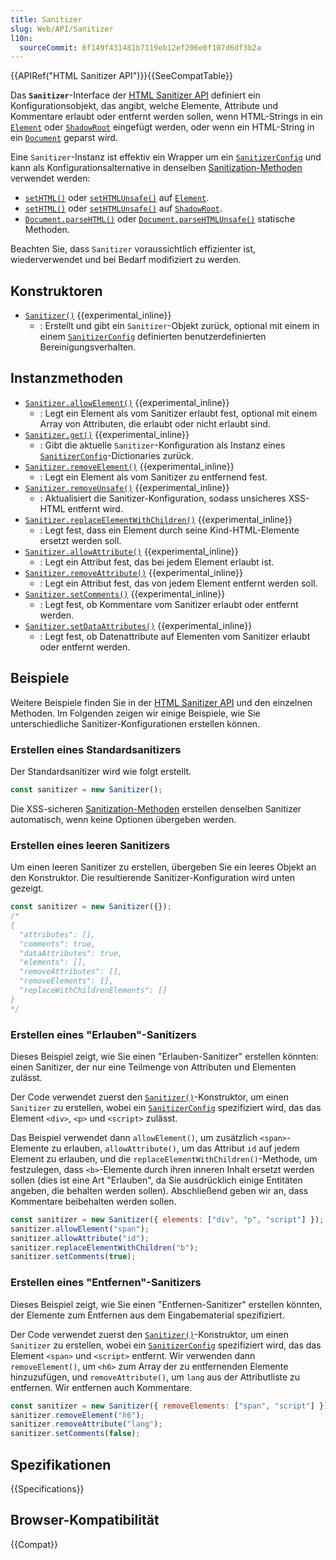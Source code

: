 ```yaml
---
title: Sanitizer
slug: Web/API/Sanitizer
l10n:
  sourceCommit: 6f149f431481b7119eb12ef206e0f107d6df3b2a
---
```


{{APIRef("HTML Sanitizer API")}}{{SeeCompatTable}}

Das **`Sanitizer`**-Interface der [HTML Sanitizer API](/de/docs/Web/API/HTML_Sanitizer_API) definiert ein Konfigurationsobjekt, das angibt, welche Elemente, Attribute und Kommentare erlaubt oder entfernt werden sollen, wenn HTML-Strings in ein [`Element`](/de/docs/Web/API/Element) oder [`ShadowRoot`](/de/docs/Web/API/ShadowRoot) eingefügt werden, oder wenn ein HTML-String in ein [`Document`](/de/docs/Web/API/Document) geparst wird.

Eine `Sanitizer`-Instanz ist effektiv ein Wrapper um ein [`SanitizerConfig`](/de/docs/Web/API/SanitizerConfig) und kann als Konfigurationsalternative in denselben [Sanitization-Methoden](/de/docs/Web/API/HTML_Sanitizer_API#sanitization_methods) verwendet werden:

- [`setHTML()`](/de/docs/Web/API/Element/setHTML) oder [`setHTMLUnsafe()`](/de/docs/Web/API/Element/setHTMLUnsafe) auf [`Element`](/de/docs/Web/API/Element).
- [`setHTML()`](/de/docs/Web/API/ShadowRoot/setHTML) oder [`setHTMLUnsafe()`](/de/docs/Web/API/ShadowRoot/setHTMLUnsafe) auf [`ShadowRoot`](/de/docs/Web/API/ShadowRoot).
- [`Document.parseHTML()`](/de/docs/Web/API/Document/parseHTML_static) oder [`Document.parseHTMLUnsafe()`](/de/docs/Web/API/Document/parseHTMLUnsafe_static) statische Methoden.

Beachten Sie, dass `Sanitizer` voraussichtlich effizienter ist, wiederverwendet und bei Bedarf modifiziert zu werden.

## Konstruktoren

- [`Sanitizer()`](/de/docs/Web/API/Sanitizer/Sanitizer) {{experimental_inline}}
  - : Erstellt und gibt ein `Sanitizer`-Objekt zurück, optional mit einem in einem [`SanitizerConfig`](/de/docs/Web/API/SanitizerConfig) definierten benutzerdefinierten Bereinigungsverhalten.

## Instanzmethoden

- [`Sanitizer.allowElement()`](/de/docs/Web/API/Sanitizer/allowElement) {{experimental_inline}}
  - : Legt ein Element als vom Sanitizer erlaubt fest, optional mit einem Array von Attributen, die erlaubt oder nicht erlaubt sind.
- [`Sanitizer.get()`](/de/docs/Web/API/Sanitizer/get) {{experimental_inline}}
  - : Gibt die aktuelle `Sanitizer`-Konfiguration als Instanz eines [`SanitizerConfig`](/de/docs/Web/API/SanitizerConfig)-Dictionaries zurück.
- [`Sanitizer.removeElement()`](/de/docs/Web/API/Sanitizer/removeElement) {{experimental_inline}}
  - : Legt ein Element als vom Sanitizer zu entfernend fest.
- [`Sanitizer.removeUnsafe()`](/de/docs/Web/API/Sanitizer/removeUnsafe) {{experimental_inline}}
  - : Aktualisiert die Sanitizer-Konfiguration, sodass unsicheres XSS-HTML entfernt wird.
- [`Sanitizer.replaceElementWithChildren()`](/de/docs/Web/API/Sanitizer/replaceElementWithChildren) {{experimental_inline}}
  - : Legt fest, dass ein Element durch seine Kind-HTML-Elemente ersetzt werden soll.
- [`Sanitizer.allowAttribute()`](/de/docs/Web/API/Sanitizer/allowAttribute) {{experimental_inline}}
  - : Legt ein Attribut fest, das bei jedem Element erlaubt ist.
- [`Sanitizer.removeAttribute()`](/de/docs/Web/API/Sanitizer/removeAttribute) {{experimental_inline}}
  - : Legt ein Attribut fest, das von jedem Element entfernt werden soll.
- [`Sanitizer.setComments()`](/de/docs/Web/API/Sanitizer/setComments) {{experimental_inline}}
  - : Legt fest, ob Kommentare vom Sanitizer erlaubt oder entfernt werden.
- [`Sanitizer.setDataAttributes()`](/de/docs/Web/API/Sanitizer/setDataAttributes) {{experimental_inline}}
  - : Legt fest, ob Datenattribute auf Elementen vom Sanitizer erlaubt oder entfernt werden.

## Beispiele

Weitere Beispiele finden Sie in der [HTML Sanitizer API](/de/docs/Web/API/HTML_Sanitizer_API) und den einzelnen Methoden.
Im Folgenden zeigen wir einige Beispiele, wie Sie unterschiedliche Sanitizer-Konfigurationen erstellen können.

### Erstellen eines Standardsanitizers

Der Standardsanitizer wird wie folgt erstellt.

```js
const sanitizer = new Sanitizer();
```

Die XSS-sicheren [Sanitization-Methoden](/de/docs/Web/API/HTML_Sanitizer_API#sanitization_methods) erstellen denselben Sanitizer automatisch, wenn keine Optionen übergeben werden.

### Erstellen eines leeren Sanitizers

Um einen leeren Sanitizer zu erstellen, übergeben Sie ein leeres Objekt an den Konstruktor.
Die resultierende Sanitizer-Konfiguration wird unten gezeigt.

```js
const sanitizer = new Sanitizer({});
/*
{
  "attributes": [],
  "comments": true,
  "dataAttributes": true,
  "elements": [],
  "removeAttributes": [],
  "removeElements": [],
  "replaceWithChildrenElements": []
}
*/
```

### Erstellen eines "Erlauben"-Sanitizers

Dieses Beispiel zeigt, wie Sie einen "Erlauben-Sanitizer" erstellen könnten: einen Sanitizer, der nur eine Teilmenge von Attributen und Elementen zulässt.

Der Code verwendet zuerst den [`Sanitizer()`](/de/docs/Web/API/Sanitizer/Sanitizer)-Konstruktor, um einen `Sanitizer` zu erstellen, wobei ein [`SanitizerConfig`](/de/docs/Web/API/SanitizerConfig) spezifiziert wird, das das Element `<div>`, `<p>` und `<script>` zulässt.

Das Beispiel verwendet dann `allowElement()`, um zusätzlich `<span>`-Elemente zu erlauben, `allowAttribute()`, um das Attribut `id` auf jedem Element zu erlauben, und die `replaceElementWithChildren()`-Methode, um festzulegen, dass `<b>`-Elemente durch ihren inneren Inhalt ersetzt werden sollen (dies ist eine Art "Erlauben", da Sie ausdrücklich einige Entitäten angeben, die behalten werden sollen).
Abschließend geben wir an, dass Kommentare beibehalten werden sollen.

```js
const sanitizer = new Sanitizer({ elements: ["div", "p", "script"] });
sanitizer.allowElement("span");
sanitizer.allowAttribute("id");
sanitizer.replaceElementWithChildren("b");
sanitizer.setComments(true);
```

### Erstellen eines "Entfernen"-Sanitizers

Dieses Beispiel zeigt, wie Sie einen "Entfernen-Sanitizer" erstellen könnten, der Elemente zum Entfernen aus dem Eingabematerial spezifiziert.

Der Code verwendet zuerst den [`Sanitizer()`](/de/docs/Web/API/Sanitizer/Sanitizer)-Konstruktor, um einen `Sanitizer` zu erstellen, wobei ein [`SanitizerConfig`](/de/docs/Web/API/SanitizerConfig) spezifiziert wird, das das Element `<span>` und `<script>` entfernt.
Wir verwenden dann `removeElement()`, um `<h6>` zum Array der zu entfernenden Elemente hinzuzufügen, und `removeAttribute()`, um `lang` aus der Attributliste zu entfernen. Wir entfernen auch Kommentare.

```js
const sanitizer = new Sanitizer({ removeElements: ["span", "script"] });
sanitizer.removeElement("h6");
sanitizer.removeAttribute("lang");
sanitizer.setComments(false);
```

## Spezifikationen

{{Specifications}}

## Browser-Kompatibilität

{{Compat}}
